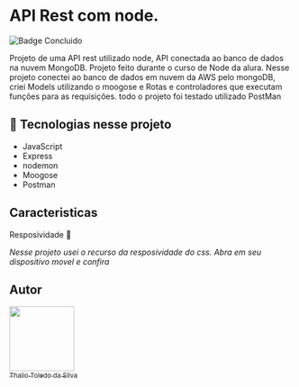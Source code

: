 # API Rest com node.

![Badge Concluido](http://img.shields.io/static/v1?label=STATUS&message=%20Concluído&color=blue&style=for-the-badge)

Projeto de uma API rest utilizado node, API conectada ao banco de dados na nuvem MongoDB. Projeto feito durante o curso de Node da alura. Nesse projeto conectei ao banco
de dados em nuvem da AWS pelo mongoDB, criei Models utilizando o moogose e Rotas e controladores que executam funções para as requisições. todo o projeto foi testado utilizado 
PostMan

## :hammer: Tecnologias nesse projeto

- JavaScript
- Express
- nodemon 
- Moogose
- Postman

## Caracteristicas

Resposividade
:hammer: 

*Nesse projeto usei o recurso da resposividade do css. Abra em seu dispositivo movel e confira*  


## Autor

 [<img src="https://avatars.githubusercontent.com/u/69974271?v=4" width=115><br><sub>Thalio Toledo da Silva</sub>](https://github.com/Thalio-Toledo) 

